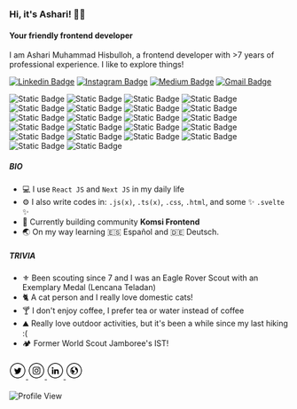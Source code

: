 ### Hi, it's Ashari! 👋🏼

#### Your friendly frontend developer

I am Ashari Muhammad Hisbulloh, a frontend developer with >7 years of  professional experience. I like to explore things!

[![Linkedin Badge](https://img.shields.io/badge/-asharimh97-blue?style=flat-square&logo=Linkedin&logoColor=white&link=https://www.linkedin.com/in/asharimh97/)](https://www.linkedin.com/in/asharimh97/)
[![Instagram Badge](https://img.shields.io/badge/-asharimh97-purple?style=flat-square&logo=instagram&logoColor=white&link=https://instagram.com/asharimh97/)](https://instagram.com/asharimh97)
[![Medium Badge](https://img.shields.io/badge/-@iamashari-03a57a?style=flat-square&labelColor=000000&logo=Medium&link=https://medium.com/@iamashari/)](https://medium.com/@iamashari)
[![Gmail Badge](https://img.shields.io/badge/-asharimh97@gmail.com-c14438?style=flat-square&logo=Gmail&logoColor=white&link=mailto:asharimh97@gmail.com)](mailto:asharimh97@gmail.com)

![Static Badge](https://img.shields.io/badge/Javascript-black?style=flat&logo=javascript)
![Static Badge](https://img.shields.io/badge/Node%20JS-black?style=flat&logo=node.js)
![Static Badge](https://img.shields.io/badge/React-black?style=flat&logo=react)
![Static Badge](https://img.shields.io/badge/Redux-black?style=flat&logo=redux)
![Static Badge](https://img.shields.io/badge/Zustand-black?style=flat&logo=react)
![Static Badge](https://img.shields.io/badge/React%20Query-black?style=flat&logo=react%20query)
![Static Badge](https://img.shields.io/badge/Recoil%20JS-black?style=flat&logo=recoil)
![Static Badge](https://img.shields.io/badge/Next%20JS-black?style=flat&logo=next.js)
![Static Badge](https://img.shields.io/badge/Gatsby%20JS-black?style=flat&logo=gatsby)
![Static Badge](https://img.shields.io/badge/Typescript-black?style=flat&logo=typescript)
![Static Badge](https://img.shields.io/badge/Express%20JS-black?style=flat&logo=express)
![Static Badge](https://img.shields.io/badge/Prisma%20ORM-black?style=flat&logo=prisma)
![Static Badge](https://img.shields.io/badge/Styled%20Components-black?style=flat&logo=styled-components)
![Static Badge](https://img.shields.io/badge/Tailwind%20CSS-black?style=flat&logo=tailwindcss)
![Static Badge](https://img.shields.io/badge/ANT%20Design-black?style=flat&logo=ant-design)
![Static Badge](https://img.shields.io/badge/Bootstrap-black?style=flat&logo=bootstrap)
![Static Badge](https://img.shields.io/badge/Svelte-black?style=flat&logo=svelte)
![Static Badge](https://img.shields.io/badge/Git-black?style=flat&logo=git)
![Static Badge](https://img.shields.io/badge/GraphQL-black?style=flat&logo=graphql)
![Static Badge](https://img.shields.io/badge/Jest-black?style=flat&logo=jest&logoColor=853957)
![Static Badge](https://img.shields.io/badge/Vitest-black?style=flat&logo=vitest)
![Static Badge](https://img.shields.io/badge/React%20Testing%20Library-black?style=flat&logo=testing-library)

##### BIO

- 💻 I use `React JS` and `Next JS` in my daily life
- ⚙️ I also write codes in: `.js(x)`, `.ts(x)`, `.css`, `.html`, and some ✨ `.svelte` ✨
- 🔮 Currently building community **Komsi Frontend**
- 🌏 On my way learning 🇪🇸 Español and 🇩🇪 Deutsch.

##### TRIVIA

- ⚜️ Been scouting since 7 and I was an Eagle Rover Scout with an Exemplary Medal (Lencana Teladan)
- 🐈 A cat person and I really love domestic cats!
- 🍸 I don't enjoy coffee, I prefer tea or water instead of coffee
- ⛰ Really love outdoor activities, but it's been a while since my last hiking :(
- 🏕️ Former World Scout Jamboree's IST!

####

<a href="https://twitter.com/asharimh97" target="_blank">
  <img src="https://raw.githubusercontent.com/asharimh97/asharimh97/main/icons/tw.png" alt="Twitter" width="30">
</a>
<a href="https://www.instagram.com/asharimh97/" target="_blank">
  <img src="https://raw.githubusercontent.com/asharimh97/asharimh97/main/icons/ig.png" alt="Instagram" width="30">
</a>
<a href="https://www.linkedin.com/in/asharimh97/" target="_blank">
  <img src="https://raw.githubusercontent.com/asharimh97/asharimh97/main/icons/in.png" alt="LinkedIn" width="30">
</a>
<a href="https://iamashari.me/" target="_blank">
  <img src="https://raw.githubusercontent.com/asharimh97/asharimh97/main/icons/www.png" alt="Website" width="30">
</a>


####
![Profile View](https://visitor-badge.laobi.icu/badge?page_id=asharimh97)

